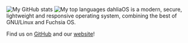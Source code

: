 ![My GitHub stats](https://github-readme-stats.vercel.app/api?username=nmcain&count_private=true)
![My top languages](https://github-readme-stats.vercel.app/api/top-langs?username=nmcain&layout=compact&count_private=true)
dahliaOS is a modern, secure, lightweight and responsive operating system, combining the best of GNU/Linux and Fuchsia OS.

Find us on [GitHub](https://github.com/dahlia-os) and our [website](https://dahliaos.io)!
